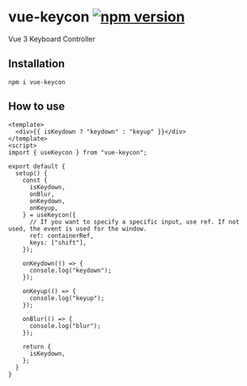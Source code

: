 # vue-keycon  [![npm version](https://badge.fury.io/js/vue-keycon.svg)](https://badge.fury.io/js/vue-keycon) 

Vue 3 Keyboard Controller

## Installation
```
npm i vue-keycon
```

## How to use

```vue
<template>
  <div>{{ isKeydown ? "keydown" : "keyup" }}</div>
</template>
<script>
import { useKeycon } from "vue-keycon";

export default {
  setup() {
    const {
      isKeydown,
      onBlur,
      onKeydown,
      onKeyup,
    } = useKeycon({
      // If you want to specify a specific input, use ref. If not used, the event is used for the window.
      ref: containerRef,
      keys: ["shift"],
    });

    onKeydown(() => {
      console.log("keydown");
    });

    onKeyup(() => {
      console.log("keyup");
    });

    onBlur(() => {
      console.log("blur");
    });

    return {
      isKeydown,
    };
  }
}


```